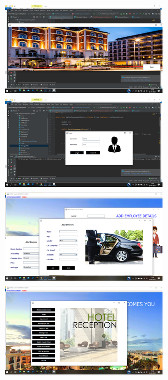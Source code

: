

![HotelManagementSystem](https://github.com/SanchitChib/HotelManagementSystem/blob/main/Screenshot%20(2).png)

![HotelManagementSystem LoginPage](https://github.com/SanchitChib/HotelManagementSystem/blob/main/Screenshot%20(3).png)

![HotelManagementSystem adding Rooms,Drivers,Employee Data](https://github.com/SanchitChib/HotelManagementSystem/blob/main/Screenshot%20(6).png)

![HotelManagementSystem Reception](https://github.com/SanchitChib/HotelManagementSystem/blob/main/Screenshot%20(7).png)

